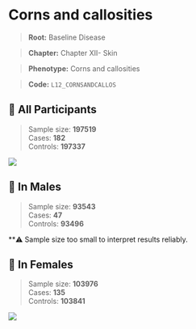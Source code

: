 # Corns and callosities

> **Root:** Baseline Disease  

> **Chapter:** Chapter XII- Skin  

> **Phenotype:** Corns and callosities  

> **Code:** `L12_CORNSANDCALLOS`

## 🧪 All Participants  
> Sample size: **197519**  
> Cases: **182**  
> Controls: **197337**
<img src="/Disease/Figures/ALL/Incidence/L12_CORNSANDCALLOS.png"/>
<CsvTable src="/Disease_Data/ALL/Incidence/COX_L12_CORNSANDCALLOS.csv" label="🔍 View full results" />

## 👨 In Males  
> Sample size: **93543**  
> Cases: **47**  
> Controls: **93496**

**⚠️ Sample size too small to interpret results reliably.


## 👩 In Females  
> Sample size: **103976**  
> Cases: **135**  
> Controls: **103841**
<img src="/Disease/Figures/Female/Incidence/L12_CORNSANDCALLOS.png"/>
<CsvTable src="/Disease_Data/Female/Incidence/COX_L12_CORNSANDCALLOS.csv" label="🔍 View full results" />

